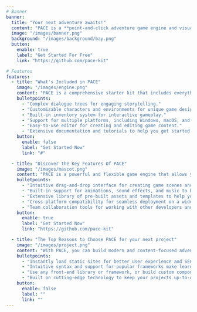 ```yaml
---
# Banner
banner:
  title: "Your next adventure awaits!"
  content: "PACE is a **point-and-click adventure game engine and visual editor** that allows you to create interactive stories and games. Bring your ideas to life and share them with the world. PACE is perfect for beginners and experienced developers alike."
  image: "/images/banner.png"
  background: "/images/background/bay.png"
  button:
    enable: true
    label: "Get Started For Free"
    link: "https://github.com/pace-kit"

# Features
features:
  - title: "What's Included in PACE"
    image: "/images/engine.png"
    content: "PACE is a comprehensive starter kit that includes everything you need to create your own adventure games. It comes with a range of exciting features, including:"
    bulletpoints:
      - "Complex dialogue trees for engaging storytelling."
      - "Customizable characters and environments for unique game design."
      - "Built-in inventory system for interactive gameplay."
      - "Support for multiple platforms, including Windows, macOS, and Linux."
      - "Easy-to-use editor for creating and editing game content."
      - "Extensive documentation and tutorials to help you get started."
    button:
      enable: false
      label: "Get Started Now"
      link: "#"

  - title: "Discover the Key Features Of PACE"
    image: "/images/mascot.png"
    content: "PACE is a powerful and flexible game engine that allows you to create your own adventure games with ease. Here are some of the key features that make PACE stand out from the crowd:"
    bulletpoints:
      - "Intuitive drag-and-drop interface for creating game scenes and interactions."
      - "Built-in support for animations, sound effects, and music to bring your games to life."
      - "Extensive library of pre-built assets and templates to help you get started quickly."
      - "Cross-platform compatibility for seamless deployment on a wide range of devices."
      - "Team collaboration tools for working with other developers and artists on your projects."
    button:
      enable: true
      label: "Get Started Now"
      link: "https://github.com/pace-kit"

  - title: "The Top Reasons to Choose PACE for your next project"
    image: "/images/project.png"
    content: "With PACE, you can build modern and content-focused adventure games without sacrificing performance or flexibility"
    bulletpoints:
      - "Instantly load static sites for better user experience and SEO."
      - "Intuitive syntax and support for popular frameworks make learning and using Hugo a breeze."
      - "Use any front-end library or framework, or build custom components, for any project size."
      - "Built on cutting-edge technology to keep your projects up-to-date with the latest web standards."
    button:
      enable: false
      label: ""
      link: ""
---
```

